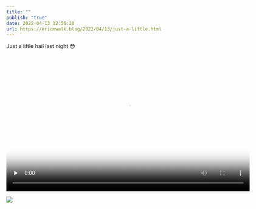 ```yaml
---
title: ""
publish: "true"
date: 2022-04-13 12:56:20
url: https://ericmwalk.blog/2022/04/13/just-a-little.html
---
```


Just a little hail last night 😳


<video controls="controls" playsinline="playsinline" src="https://ericmwalk.blog/uploads/2022/e9e6421a1f.mov" width="640" height="360" poster="https://ericmwalk.blog/uploads/2022/3e824cd9f4.png" preload="none"></video>


![](https://ericmwalk.blog/uploads/2022/4d83e3277b.jpg)